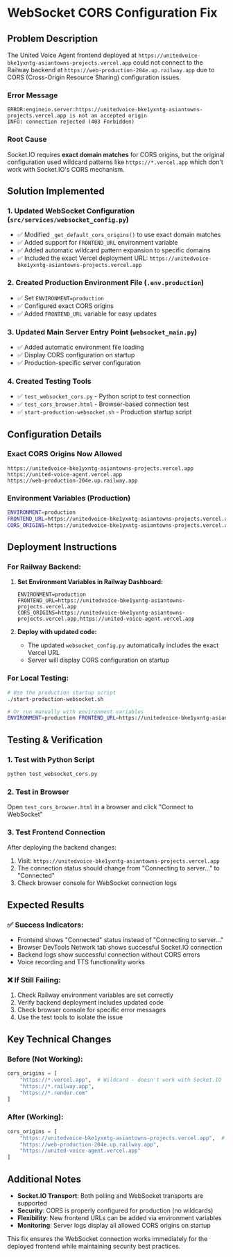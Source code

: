 # WebSocket CORS Configuration Fix

## Problem Description

The United Voice Agent frontend deployed at `https://unitedvoice-bke1yxntg-asiantowns-projects.vercel.app` could not connect to the Railway backend at `https://web-production-204e.up.railway.app` due to CORS (Cross-Origin Resource Sharing) configuration issues.

### Error Message
```
ERROR:engineio.server:https://unitedvoice-bke1yxntg-asiantowns-projects.vercel.app is not an accepted origin
INFO: connection rejected (403 Forbidden)
```

### Root Cause
Socket.IO requires **exact domain matches** for CORS origins, but the original configuration used wildcard patterns like `https://*.vercel.app` which don't work with Socket.IO's CORS mechanism.

## Solution Implemented

### 1. Updated WebSocket Configuration (`src/services/websocket_config.py`)
- ✅ Modified `_get_default_cors_origins()` to use exact domain matches
- ✅ Added support for `FRONTEND_URL` environment variable
- ✅ Added automatic wildcard pattern expansion to specific domains
- ✅ Included the exact Vercel deployment URL: `https://unitedvoice-bke1yxntg-asiantowns-projects.vercel.app`

### 2. Created Production Environment File (`.env.production`)
- ✅ Set `ENVIRONMENT=production`
- ✅ Configured exact CORS origins
- ✅ Added `FRONTEND_URL` variable for easy updates

### 3. Updated Main Server Entry Point (`websocket_main.py`)
- ✅ Added automatic environment file loading
- ✅ Display CORS configuration on startup
- ✅ Production-specific server configuration

### 4. Created Testing Tools
- ✅ `test_websocket_cors.py` - Python script to test connection
- ✅ `test_cors_browser.html` - Browser-based connection test
- ✅ `start-production-websocket.sh` - Production startup script

## Configuration Details

### Exact CORS Origins Now Allowed
```
https://unitedvoice-bke1yxntg-asiantowns-projects.vercel.app
https://united-voice-agent.vercel.app
https://web-production-204e.up.railway.app
```

### Environment Variables (Production)
```bash
ENVIRONMENT=production
FRONTEND_URL=https://unitedvoice-bke1yxntg-asiantowns-projects.vercel.app
CORS_ORIGINS=https://unitedvoice-bke1yxntg-asiantowns-projects.vercel.app,https://united-voice-agent.vercel.app
```

## Deployment Instructions

### For Railway Backend:
1. **Set Environment Variables in Railway Dashboard:**
   ```
   ENVIRONMENT=production
   FRONTEND_URL=https://unitedvoice-bke1yxntg-asiantowns-projects.vercel.app
   CORS_ORIGINS=https://unitedvoice-bke1yxntg-asiantowns-projects.vercel.app,https://united-voice-agent.vercel.app
   ```

2. **Deploy with updated code:**
   - The updated `websocket_config.py` automatically includes the exact Vercel URL
   - Server will display CORS configuration on startup

### For Local Testing:
```bash
# Use the production startup script
./start-production-websocket.sh

# Or run manually with environment variables
ENVIRONMENT=production FRONTEND_URL=https://unitedvoice-bke1yxntg-asiantowns-projects.vercel.app python websocket_main.py
```

## Testing & Verification

### 1. Test with Python Script
```bash
python test_websocket_cors.py
```

### 2. Test in Browser
Open `test_cors_browser.html` in a browser and click "Connect to WebSocket"

### 3. Test Frontend Connection
After deploying the backend changes:
1. Visit: `https://unitedvoice-bke1yxntg-asiantowns-projects.vercel.app`
2. The connection status should change from "Connecting to server..." to "Connected"
3. Check browser console for WebSocket connection logs

## Expected Results

### ✅ Success Indicators:
- Frontend shows "Connected" status instead of "Connecting to server..."
- Browser DevTools Network tab shows successful Socket.IO connection
- Backend logs show successful connection without CORS errors
- Voice recording and TTS functionality works

### ❌ If Still Failing:
1. Check Railway environment variables are set correctly
2. Verify backend deployment includes updated code
3. Check browser console for specific error messages
4. Use the test tools to isolate the issue

## Key Technical Changes

### Before (Not Working):
```python
cors_origins = [
    "https://*.vercel.app",  # Wildcard - doesn't work with Socket.IO
    "https://*.railway.app",
    "https://*.render.com"
]
```

### After (Working):
```python
cors_origins = [
    "https://unitedvoice-bke1yxntg-asiantowns-projects.vercel.app",  # Exact match
    "https://web-production-204e.up.railway.app",
    "https://united-voice-agent.vercel.app"
]
```

## Additional Notes

- **Socket.IO Transport**: Both polling and WebSocket transports are supported
- **Security**: CORS is properly configured for production (no wildcards)
- **Flexibility**: New frontend URLs can be added via environment variables
- **Monitoring**: Server logs display all allowed CORS origins on startup

This fix ensures the WebSocket connection works immediately for the deployed frontend while maintaining security best practices.